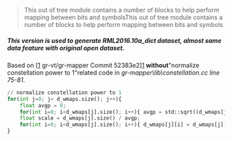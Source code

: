 
> This out of tree module contains a number of blocks to help perform mapping between bits and symbolsThis out of tree module contains a number of blocks to help perform mapping between bits and symbols

##### This version is used to generate RML2016.10a_dict dataset, almost same data feature with original open dataset.

Based on [[1] gr-vt/gr-mapper Commit 52383e2][1] **without**"normalize constellation power to 1"related code in *gr-mapper\lib\constellation.cc line 75-81*.

```python
// normalize constellation power to 1
for(int j=0; j< d_wmaps.size(); j++){
    float avgp = 0;
    for(int i=0; i<d_wmaps[j].size(); i++){ avgp = std::sqrt((d_wmaps[j][i] * std::conj(d_wmaps[j][i])).real()); }
    float scale = d_wmaps[j].size() / avgp;
    for(int i=0; i<d_wmaps[j].size(); i++){ d_wmaps[j][i] = d_wmaps[j][i] * scale; }
}
```

[1]: https://github.com/gr-vt/gr-mapper/tree/52383e2832a86feb452ddd80928bce69147f01c0 "gr-vt/gr-mapper commit 52383e2"